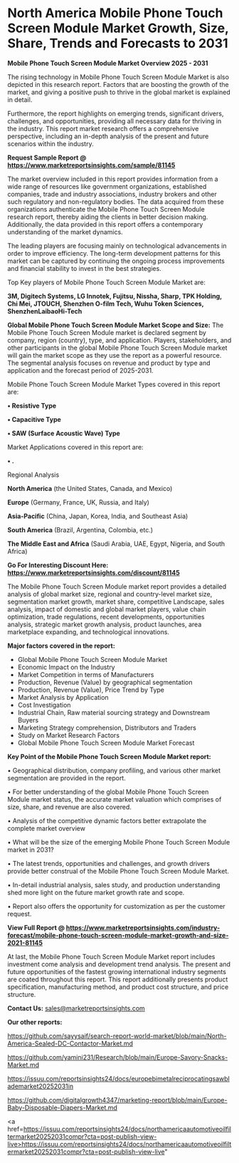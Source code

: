 # North America Mobile Phone Touch Screen Module Market Growth, Size, Share, Trends and Forecasts to 2031

<Strong> Mobile Phone Touch Screen Module Market Overview 2025 - 2031</strong>

The rising technology in Mobile Phone Touch Screen Module Market is also depicted in this research report. Factors that are boosting the growth of the market, and giving a positive push to thrive in the global market is explained in detail.

Furthermore, the report highlights on emerging trends, significant drivers, challenges, and opportunities, providing all necessary data for thriving in the industry. This report market research offers a comprehensive perspective, including an in-depth analysis of the present and future scenarios within the industry.

<strong>Request Sample Report @ <a href=https://www.marketreportsinsights.com/sample/81145>https://www.marketreportsinsights.com/sample/81145</a></strong>

The market overview included in this report provides information from a wide range of resources like government organizations, established companies, trade and industry associations, industry brokers and other such regulatory and non-regulatory bodies. The data acquired from these organizations authenticate the Mobile Phone Touch Screen Module research report, thereby aiding the clients in better decision making. Additionally, the data provided in this report offers a contemporary understanding of the market dynamics.

The leading players are focusing mainly on technological advancements in order to improve efficiency. The long-term development patterns for this market can be captured by continuing the ongoing process improvements and financial stability to invest in the best strategies.

Top Key players of Mobile Phone Touch Screen Module Market are:

<strong>3M, Digitech Systems, LG Innotek, Fujitsu, Nissha, Sharp, TPK Holding, Chi Mei, JTOUCH, Shenzhen O-film Tech, Wuhu Token Sciences, ShenzhenLaibaoHi-Tech</strong>

<strong><b>Global Mobile Phone Touch Screen Module Market Scope and Size:</b></strong>
The Mobile Phone Touch Screen Module market is declared segment by company, region (country), type, and application. Players, stakeholders, and other participants in the global Mobile Phone Touch Screen Module market will gain the market scope as they use the report as a powerful resource. The segmental analysis focuses on revenue and product by type and application and the forecast period of 2025-2031.

Mobile Phone Touch Screen Module Market Types covered in this report are:

<strong>• Resistive Type

• Capacitive Type

• SAW (Surface Acoustic Wave) Type</strong>

Market Applications covered in this report are:

<strong>• .</strong> 

Regional Analysis

<strong>North America</strong> (the United States, Canada, and Mexico)

<strong>Europe</strong> (Germany, France, UK, Russia, and Italy)

<strong>Asia-Pacific</strong> (China, Japan, Korea, India, and Southeast Asia)

<strong>South America</strong> (Brazil, Argentina, Colombia, etc.)

<strong>The Middle East and Africa</strong> (Saudi Arabia, UAE, Egypt, Nigeria, and South Africa)

<strong>Go For Interesting Discount Here: <a href=https://www.marketreportsinsights.com/discount/81145>https://www.marketreportsinsights.com/discount/81145</a></strong>

The Mobile Phone Touch Screen Module market report provides a detailed analysis of global market size, regional and country-level market size, segmentation market growth, market share, competitive Landscape, sales analysis, impact of domestic and global market players, value chain optimization, trade regulations, recent developments, opportunities analysis, strategic market growth analysis, product launches, area marketplace expanding, and technological innovations.

<strong><b>Major factors covered in the report:</b></strong>
<ul>
  <li>Global Mobile Phone Touch Screen Module Market </li>
  <li>Economic Impact on the Industry</li>
  <li>Market Competition in terms of Manufacturers</li>
  <li>Production, Revenue (Value) by geographical segmentation</li>
  <li>Production, Revenue (Value), Price Trend by Type</li>
  <li>Market Analysis by Application</li>
  <li>Cost Investigation</li>
  <li>Industrial Chain, Raw material sourcing strategy and Downstream Buyers</li>
  <li>Marketing Strategy comprehension, Distributors and Traders</li>
  <li>Study on Market Research Factors</li>
  <li>Global Mobile Phone Touch Screen Module Market Forecast</li>
</ul>

<strong><b>Key Point of the Mobile Phone Touch Screen Module Market report:</b></strong>

• Geographical distribution, company profiling, and various other market segmentation are provided in the report.

• For better understanding of the global Mobile Phone Touch Screen Module market status, the accurate market valuation which comprises of size, share, and revenue are also covered.

• Analysis of the competitive dynamic factors better extrapolate the complete market overview

• What will be the size of the emerging Mobile Phone Touch Screen Module market in 2031?

• The latest trends, opportunities and challenges, and growth drivers provide better construal of the Mobile Phone Touch Screen Module Market.

• In-detail industrial analysis, sales study, and production understanding shed more light on the future market growth rate and scope.

• Report also offers the opportunity for customization as per the customer request.

<strong><b>View Full Report @ <a href=https://www.marketreportsinsights.com/industry-forecast/mobile-phone-touch-screen-module-market-growth-and-size-2021-81145>https://www.marketreportsinsights.com/industry-forecast/mobile-phone-touch-screen-module-market-growth-and-size-2021-81145</a></b></strong>


At last, the Mobile Phone Touch Screen Module Market report includes investment come analysis and development trend analysis. The present and future opportunities of the fastest growing international industry segments are coated throughout this report. This report additionally presents product specification, manufacturing method, and product cost structure, and price structure.

<strong>Contact Us:</strong>
sales@marketreportsinsights.com

<strong>Our other reports:</strong>

<a href=https://github.com/sayysaif/search-report-world-market/blob/main/North-America-Sealed-DC-Contactor-Market.md>https://github.com/sayysaif/search-report-world-market/blob/main/North-America-Sealed-DC-Contactor-Market.md</a>

<a href=https://github.com/yamini231/Research/blob/main/Europe-Savory-Snacks-Market.md>https://github.com/yamini231/Research/blob/main/Europe-Savory-Snacks-Market.md</a>

<a href=https://issuu.com/reportsinsights24/docs/europebimetalreciprocatingsawblademarket20252031in>https://issuu.com/reportsinsights24/docs/europebimetalreciprocatingsawblademarket20252031in</a>

<a href=https://github.com/digitalgrowth4347/marketing-report/blob/main/Europe-Baby-Disposable-Diapers-Market.md>https://github.com/digitalgrowth4347/marketing-report/blob/main/Europe-Baby-Disposable-Diapers-Market.md</a>

<a href=https://issuu.com/reportsinsights24/docs/northamericaautomotiveoilfiltermarket20252031compr?cta=post-publish-view-live>https://issuu.com/reportsinsights24/docs/northamericaautomotiveoilfiltermarket20252031compr?cta=post-publish-view-live</a>"
